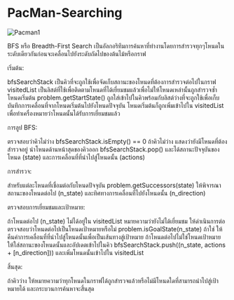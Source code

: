 # PacMan-Searching
![Pacman1](https://github.com/ThanachaiD/PacMan-Searching/assets/148684074/40d4d57f-2bf6-46b5-abdc-c605e7f5d7f3)

BFS หรือ Breadth-First Search เป็นอัลกอริทึมการค้นหาที่ทำงานโดยการสำรวจทุกๆโหนดในระดับเดียวกันก่อนจะเคลื่อนไปยังระดับถัดไปของต้นไม้หรือกราฟ

เริ่มต้น:

bfsSearchStack เป็นคิวที่จะถูกใช้เพื่อจัดเก็บสถานะของโหนดที่ต้องการสำรวจต่อไปในกราฟ
visitedList เป็นลิสต์ที่ใช้เพื่อติดตามโหนดที่ได้เยี่ยมชมแล้วเพื่อไม่ให้โหนดเหล่านั้นถูกสำรวจซ้ำ
โหนดเริ่มต้น problem.getStartState() ถูกใส่เข้าไปในคิวพร้อมกับลิสต์ว่างที่จะถูกใช้เพื่อเก็บบันทึกการเคลื่อนที่จากโหนดเริ่มต้นไปยังโหนดปัจจุบัน
โหนดเริ่มต้นก็ถูกเพิ่มเข้าไปใน visitedList เพื่อทำเครื่องหมายว่าโหนดนั้นได้รับการเยี่ยมชมแล้ว

การลูป BFS:

ตรวจสอบว่าคิวไม่ว่าง bfsSearchStack.isEmpty() == 0 ถ้าคิวไม่ว่าง แสดงว่ายังมีโหนดที่ต้องสำรวจอยู่
นำโหนดด้านหน้าสุดของคิวออก bfsSearchStack.pop() และได้สถานะปัจจุบันของโหนด (state) และการเคลื่อนที่ที่นำไปสู่โหนดนั้น (actions)

การสำรวจ:

สำหรับแต่ละโหนดที่เชื่อมต่อกับโหนดปัจจุบัน problem.getSuccessors(state) ให้พิจารณาสถานะของโหนดต่อไป (n_state) และทิศทางการเคลื่อนที่ไปยังโหนดนั้น (n_direction)

ตรวจสอบการเยี่ยมชมและเป้าหมาย:

ถ้าโหนดต่อไป (n_state) ไม่ได้อยู่ใน visitedList หมายความว่ายังไม่ได้เยี่ยมชม ให้ดำเนินการต่อ
ตรวจสอบว่าโหนดต่อไปเป็นโหนดเป้าหมายหรือไม่ problem.isGoalState(n_state) ถ้าใช่ ให้คืนค่าการเคลื่อนที่ที่นำไปสู่โหนดนั้นเพื่อเป็นเส้นทางสู่เป้าหมาย
ถ้าโหนดต่อไปไม่ใช่โหนดเป้าหมาย ให้ใส่สถานะของโหนดนั้นและอัปเดตเข้าไปในคิว bfsSearchStack.push((n_state, actions + [n_direction])) และเพิ่มโหนดนั้นเข้าไปใน visitedList

สิ้นสุด:

ถ้าคิวว่าง ให้หมายความว่าทุกโหนดในกราฟได้ถูกสำรวจแล้วหรือไม่มีโหนดใดที่สามารถนำไปสู่เป้าหมายได้ และกระบวนการค้นหาจะสิ้นสุด
